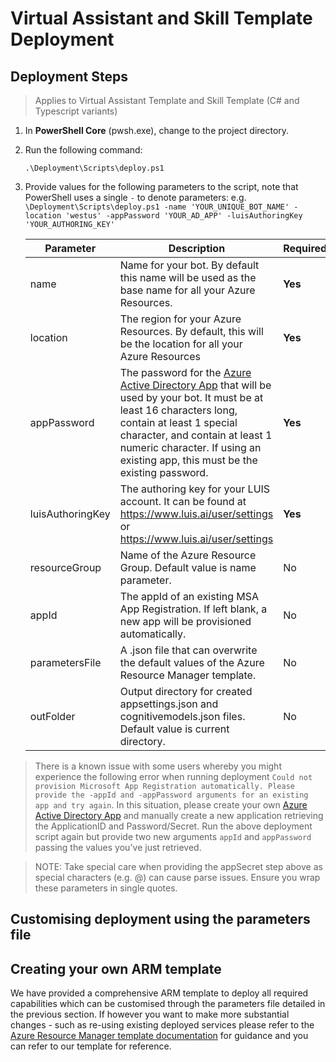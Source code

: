 # Virtual Assistant and Skill Template Deployment

## Deployment Steps 

> Applies to Virtual Assistant Template and Skill Template (C# and Typescript variants)

1. In **PowerShell Core** (pwsh.exe), change to the project directory.
1. Run the following command:
    ```shell
    .\Deployment\Scripts\deploy.ps1
    ```
2. Provide values for the following parameters to the script, note that PowerShell uses a single `-` to denote parameters: e.g. `\Deployment\Scripts\deploy.ps1 -name 'YOUR_UNIQUE_BOT_NAME' -location 'westus' -appPassword 'YOUR_AD_APP' -luisAuthoringKey 'YOUR_AUTHORING_KEY'`

    Parameter | Description | Required
    --------- | ----------- | --------
    name | Name for your bot. By default this name will be used as the base name for all your Azure Resources. | **Yes**
    location | The region for your Azure Resources. By default, this will be the location for all your Azure Resources | **Yes**
    appPassword | The password for the [Azure Active Directory App](https://ms.portal.azure.com/#blade/Microsoft_AAD_IAM/ActiveDirectoryMenuBlade/Overview) that will be used by your bot. It must be at least 16 characters long, contain at least 1 special character, and contain at least 1 numeric character. If using an existing app, this must be the existing password. | **Yes**
    luisAuthoringKey | The authoring key for your LUIS account. It can be found at https://www.luis.ai/user/settings or https://www.luis.ai/user/settings | **Yes**
    resourceGroup | Name of the Azure Resource Group. Default value is name parameter. | No
    appId | The appId of an existing MSA App Registration. If left blank, a new app will be provisioned automatically. | No
    parametersFile | A .json file that can overwrite the default values of the Azure Resource Manager template. | No
    outFolder | Output directory for created appsettings.json and cognitivemodels.json files. Default value is current directory. | No

> There is a known issue with some users whereby you might experience the following error when running deployment `Could not provision Microsoft App Registration automatically. Please provide the -appId and -appPassword arguments for an existing app and try again`. In this situation, please create your own [Azure Active Directory App](https://ms.portal.azure.com/#blade/Microsoft_AAD_IAM/ActiveDirectoryMenuBlade/Overview) and manually create a new application retrieving the ApplicationID and Password/Secret. Run the above deployment script again but provide two new arguments `appId` and `appPassword` passing the values you've just retrieved.

> NOTE: Take special care when providing the appSecret step above as special characters (e.g. @) can cause parse issues. Ensure you wrap these parameters in single quotes.

## Customising deployment using the parameters file

## Creating your own ARM template

We have provided a comprehensive ARM template to deploy all required capabilities which can be customised through the parameters file detailed in the previous section. If however you want to make more substantial changes - such as re-using existing deployed services please refer to the [Azure Resource Manager template documentation](https://docs.microsoft.com/en-us/azure/azure-resource-manager/resource-group-authoring-templates) for guidance and you can refer to our template for reference.
